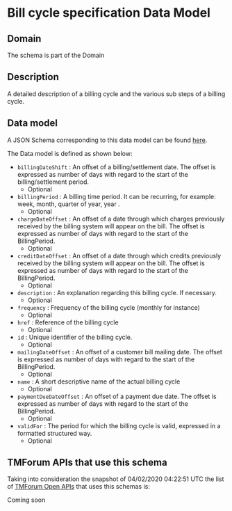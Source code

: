 # Bill cycle specification Data Model

## Domain

The  schema is part of the  Domain

## Description

A detailed description of a billing cycle and the various sub steps of a billing cycle.

## Data model

A JSON Schema corresponding to this data model can be found
[here](https://github.com/tmforum-rand/schemas/blob/candidates/Customer/BillCycleSpecification.schema.json).

The Data model is defined as shown below:
- `billingDateShift` : An offset of a billing/settlement date. The offset is expressed as number of days with regard to the start of the billing/settlement period.
  - Optional
- `billingPeriod` : A billing time period. It can be recurring, for example: week, month, quarter of year, year .
  - Optional
- `chargeDateOffset` : An offset of a date through which charges previously received by the billing system will appear on the bill. The offset is expressed as number of days with regard to the start of the BillingPeriod.
  - Optional
- `creditDateOffset` : An offset of a date through which credits previously received by the billing system will appear on the bill. The offset is expressed as number of days with regard to the start of the BillingPeriod.
  - Optional
- `description` : An explanation regarding this billing cycle. If necessary.
  - Optional
- `frequency` : Frequency of the billing cycle (monthly for instance)
  - Optional
- `href` : Reference of the billing cycle
  - Optional
- `id` : Unique identifier of the billing cycle.
  - Optional
- `mailingDateOffset` : An offset of a customer bill mailing date. The offset is expressed as number of days with regard to the start of the BillingPeriod.
  - Optional
- `name` : A short descriptive name of the actual billing cycle
  - Optional
- `paymentDueDateOffset` : An offset of a payment due date. The offset is expressed as number of days with regard to the start of the BillingPeriod.
  - Optional
- `validFor` : The period for which the billing cycle is valid, expressed in a formatted structured way.
  - Optional




## TMForum APIs that use this schema

Taking into consideration the snapshot of 04/02/2020 04:22:51 UTC the list of [TMForum Open APIs](https://www.tmforum.org/open-apis/) that uses this schemas is:

Coming soon